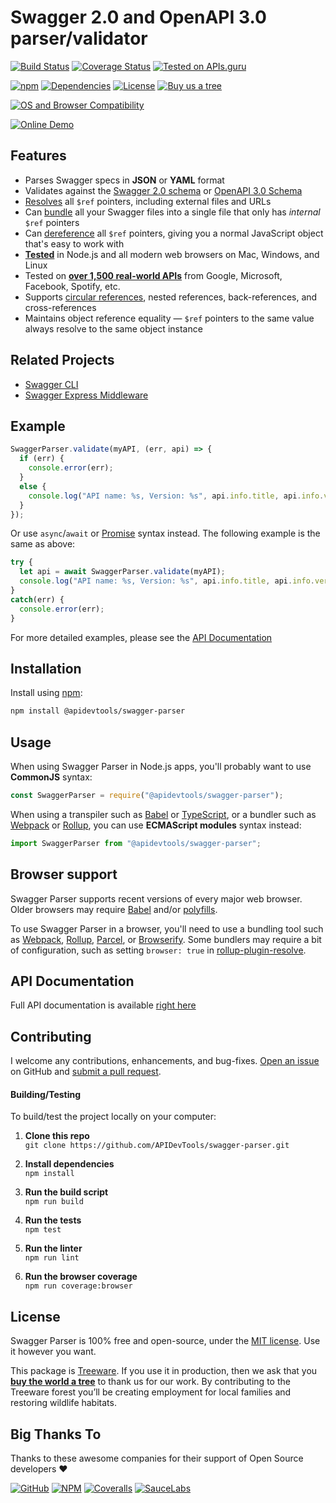 Swagger 2.0 and OpenAPI 3.0 parser/validator
============================

[![Build Status](https://github.com/APIDevTools/swagger-parser/workflows/CI-CD/badge.svg?branch=master)](https://github.com/APIDevTools/swagger-parser/actions)
[![Coverage Status](https://coveralls.io/repos/github/APIDevTools/swagger-parser/badge.svg?branch=master)](https://coveralls.io/github/APIDevTools/swagger-parser)
[![Tested on APIs.guru](https://api.apis.guru/badges/tested_on.svg)](https://apis.guru/browse-apis/)

[![npm](https://img.shields.io/npm/v/@apidevtools/swagger-parser.svg)](https://www.npmjs.com/package/@apidevtools/swagger-parser)
[![Dependencies](https://david-dm.org/APIDevTools/swagger-parser.svg)](https://david-dm.org/APIDevTools/swagger-parser)
[![License](https://img.shields.io/npm/l/@apidevtools/swagger-parser.svg)](LICENSE)
[![Buy us a tree](https://img.shields.io/badge/Treeware-%F0%9F%8C%B3-lightgreen)](https://plant.treeware.earth/APIDevTools/swagger-parser)

[![OS and Browser Compatibility](https://apitools.dev/img/badges/ci-badges-with-ie.svg)](https://github.com/APIDevTools/swagger-parser/actions)

[![Online Demo](https://apitools.dev/swagger-parser/online/img/demo.svg)](https://apitools.dev/swagger-parser/online/)



Features
--------------------------
- Parses Swagger specs in **JSON** or **YAML** format
- Validates against the [Swagger 2.0 schema](https://github.com/OAI/OpenAPI-Specification/blob/master/schemas/v2.0/schema.json) or [OpenAPI 3.0 Schema](https://github.com/OAI/OpenAPI-Specification/blob/master/schemas/v3.0/schema.json)
- [Resolves](https://apitools.dev/swagger-parser/docs/swagger-parser.html#resolveapi-options-callback) all `$ref` pointers, including external files and URLs
- Can [bundle](https://apitools.dev/swagger-parser/docs/swagger-parser.html#bundleapi-options-callback) all your Swagger files into a single file that only has _internal_ `$ref` pointers
- Can [dereference](https://apitools.dev/swagger-parser/docs/swagger-parser.html#dereferenceapi-options-callback) all `$ref` pointers, giving you a normal JavaScript object that's easy to work with
- **[Tested](https://github.com/APIDevTools/swagger-parser/actions)** in Node.js and all modern web browsers on Mac, Windows, and Linux
- Tested on **[over 1,500 real-world APIs](https://apis.guru/browse-apis/)** from Google, Microsoft, Facebook, Spotify, etc.
- Supports [circular references](https://apitools.dev/swagger-parser/docs/#circular-refs), nested references, back-references, and cross-references
- Maintains object reference equality &mdash; `$ref` pointers to the same value always resolve to the same object instance



Related Projects
--------------------------
- [Swagger CLI](https://github.com/APIDevTools/swagger-cli)
- [Swagger Express Middleware](https://github.com/APIDevTools/swagger-express-middleware)



Example
--------------------------

```javascript
SwaggerParser.validate(myAPI, (err, api) => {
  if (err) {
    console.error(err);
  }
  else {
    console.log("API name: %s, Version: %s", api.info.title, api.info.version);
  }
});
```

Or use `async`/`await` or [Promise](http://javascriptplayground.com/blog/2015/02/promises/) syntax instead. The following example is the same as above:

```javascript
try {
  let api = await SwaggerParser.validate(myAPI);
  console.log("API name: %s, Version: %s", api.info.title, api.info.version);
}
catch(err) {
  console.error(err);
}
```

For more detailed examples, please see the [API Documentation](https://apitools.dev/swagger-parser/docs/)



Installation
--------------------------
Install using [npm](https://docs.npmjs.com/about-npm/):

```bash
npm install @apidevtools/swagger-parser
```



Usage
--------------------------
When using Swagger Parser in Node.js apps, you'll probably want to use **CommonJS** syntax:

```javascript
const SwaggerParser = require("@apidevtools/swagger-parser");
```

When using a transpiler such as [Babel](https://babeljs.io/) or [TypeScript](https://www.typescriptlang.org/), or a bundler such as [Webpack](https://webpack.js.org/) or [Rollup](https://rollupjs.org/), you can use **ECMAScript modules** syntax instead:

```javascript
import SwaggerParser from "@apidevtools/swagger-parser";
```



Browser support
--------------------------
Swagger Parser supports recent versions of every major web browser.  Older browsers may require [Babel](https://babeljs.io/) and/or [polyfills](https://babeljs.io/docs/en/next/babel-polyfill).

To use Swagger Parser in a browser, you'll need to use a bundling tool such as [Webpack](https://webpack.js.org/), [Rollup](https://rollupjs.org/), [Parcel](https://parceljs.org/), or [Browserify](http://browserify.org/). Some bundlers may require a bit of configuration, such as setting `browser: true` in [rollup-plugin-resolve](https://github.com/rollup/rollup-plugin-node-resolve).



API Documentation
--------------------------
Full API documentation is available [right here](https://apitools.dev/swagger-parser/docs/)



Contributing
--------------------------
I welcome any contributions, enhancements, and bug-fixes.  [Open an issue](https://github.com/APIDevTools/swagger-parser/issues) on GitHub and [submit a pull request](https://github.com/APIDevTools/swagger-parser/pulls).

#### Building/Testing
To build/test the project locally on your computer:

1. __Clone this repo__<br>
`git clone https://github.com/APIDevTools/swagger-parser.git`

2. __Install dependencies__<br>
`npm install`

3. __Run the build script__<br>
`npm run build`

4. __Run the tests__<br>
`npm test`

5. __Run the linter__<br>
`npm run lint`

6. __Run the browser coverage__<br>
`npm run coverage:browser`

License
--------------------------
Swagger Parser is 100% free and open-source, under the [MIT license](LICENSE). Use it however you want.

This package is [Treeware](http://treeware.earth). If you use it in production, then we ask that you [**buy the world a tree**](https://plant.treeware.earth/APIDevTools/swagger-parser) to thank us for our work. By contributing to the Treeware forest you’ll be creating employment for local families and restoring wildlife habitats.



Big Thanks To
--------------------------
Thanks to these awesome companies for their support of Open Source developers ❤

[![GitHub](https://apitools.dev/img/badges/github.svg)](https://github.com/open-source)
[![NPM](https://apitools.dev/img/badges/npm.svg)](https://www.npmjs.com/)
[![Coveralls](https://apitools.dev/img/badges/coveralls.svg)](https://coveralls.io)
[![SauceLabs](https://apitools.dev/img/badges/sauce-labs.svg)](https://saucelabs.com)
